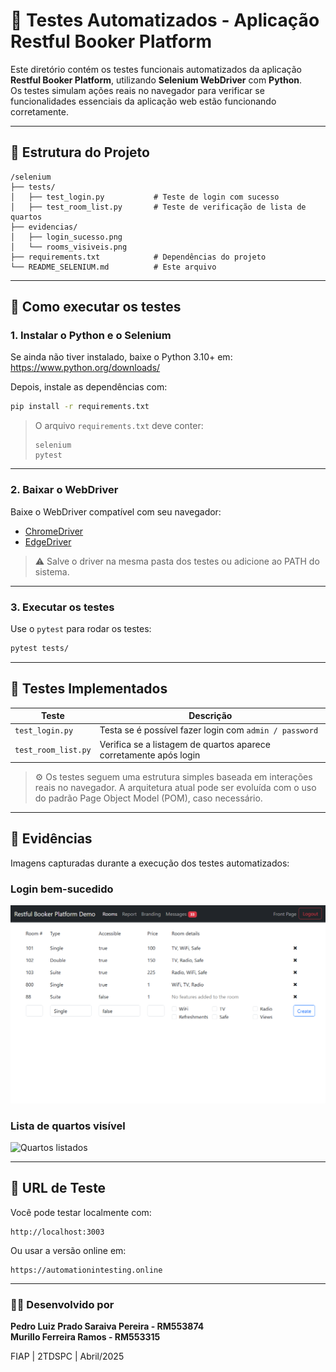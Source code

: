
# 🧪 Testes Automatizados - Aplicação Restful Booker Platform

Este diretório contém os testes funcionais automatizados da aplicação **Restful Booker Platform**, utilizando **Selenium WebDriver** com **Python**.  
Os testes simulam ações reais no navegador para verificar se funcionalidades essenciais da aplicação web estão funcionando corretamente.

---

## 📂 Estrutura do Projeto

```
/selenium
├── tests/
│   ├── test_login.py           # Teste de login com sucesso
│   ├── test_room_list.py       # Teste de verificação de lista de quartos
├── evidencias/
│   ├── login_sucesso.png
│   └── rooms_visiveis.png
├── requirements.txt            # Dependências do projeto
└── README_SELENIUM.md          # Este arquivo
```

---

## 🚀 Como executar os testes

### 1. Instalar o Python e o Selenium

Se ainda não tiver instalado, baixe o Python 3.10+ em: https://www.python.org/downloads/

Depois, instale as dependências com:

```bash
pip install -r requirements.txt
```

> O arquivo `requirements.txt` deve conter:
> ```
> selenium
> pytest
> ```

---

### 2. Baixar o WebDriver

Baixe o WebDriver compatível com seu navegador:

- [ChromeDriver](https://chromedriver.chromium.org/downloads)
- [EdgeDriver](https://developer.microsoft.com/en-us/microsoft-edge/tools/webdriver/)

> ⚠️ Salve o driver na mesma pasta dos testes ou adicione ao PATH do sistema.

---

### 3. Executar os testes

Use o `pytest` para rodar os testes:

```bash
pytest tests/
```

---

## 🧪 Testes Implementados

| Teste               | Descrição                                                                 |
|---------------------|---------------------------------------------------------------------------|
| `test_login.py`     | Testa se é possível fazer login com `admin / password`                   |
| `test_room_list.py` | Verifica se a listagem de quartos aparece corretamente após login        |

> ⚙️ Os testes seguem uma estrutura simples baseada em interações reais no navegador. A arquitetura atual pode ser evoluída com o uso do padrão Page Object Model (POM), caso necessário.

---

## 📸 Evidências

Imagens capturadas durante a execução dos testes automatizados:

### Login bem-sucedido
![Login bem-sucedido](./evidencias/login_sucesso.png)

### Lista de quartos visível
![Quartos listados](./evidencias/rooms_visiveis.png)

---

## 🔗 URL de Teste

Você pode testar localmente com:

```
http://localhost:3003
```

Ou usar a versão online em:

```
https://automationintesting.online
```

---

### 👨‍💻 Desenvolvido por

**Pedro Luiz Prado Saraiva Pereira - RM553874**  
**Murillo Ferreira Ramos - RM553315**

FIAP | 2TDSPC | Abril/2025
